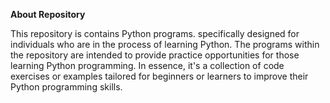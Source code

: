 **About Repository**

This repository is contains Python programs. specifically designed for individuals who are in the process of learning Python. 
The programs within the repository are intended to provide practice opportunities for those learning Python programming. 
In essence, it's a collection of code exercises or examples tailored for beginners or learners to improve their Python programming skills.
